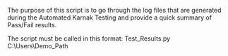 The purpose of this script is to go through the log files that are generated during the Automated Karnak Testing and provide a quick summary of Pass/Fail results.

The script must be called in this format: Test_Results.py C:\Users\Demo_Path
